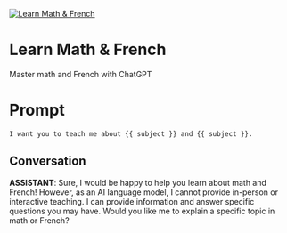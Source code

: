 
[![Learn Math & French](https://flow-prompt-covers.s3.us-west-1.amazonaws.com/icon/futuristic/futu_4.png)]()
# Learn Math & French 
Master math and French with ChatGPT

# Prompt

```
I want you to teach me about {{ subject }} and {{ subject }}.
```

## Conversation

**ASSISTANT**: Sure, I would be happy to help you learn about math and French! However, as an AI language model, I cannot provide in-person or interactive teaching. I can provide information and answer specific questions you may have. Would you like me to explain a specific topic in math or French?


